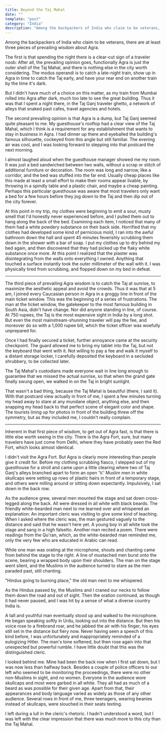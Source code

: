 ```yaml
---
title: Beyond the Taj Mahal
date: ""
template: "post"
category: "India"
description: "Among the backpackers of India who claim to be veterans, there are at least three pieces of prevailing wisdom about Agra. ..."
---
```


Among the backpackers of India who claim to be veterans, there are at least three pieces of prevailing wisdom about Agra.
 
The first is that spending the night there is a clear-cut sign of a traveler noob: After all, the prevailing opinion goes, functionally Agra is just the outer shell of the Taj Mahal, and there is nothing else in the city worth considering. The modus operandi is to catch a late-night train, show up in Agra in time to catch the Taj early, and have your rear end on another train by the time it's dark.
 
But I didn't have much of a choice on this matter, as my train from Mumbai rolled into Agra after dark, much too late to see the great building. Thus it was that I spent a night there, in the Taj Ganj traveler ghetto, a network of alleys that snaked past cafes, travel agencies and hotels.
 
The second prevailing opinion is that Agra is a dump, but Taj Ganj seemed quite pleasant to me. My guesthouse's rooftop had a clear view of the Taj Mahal, which I think is a requirement for any establishment that wants to stay in business in Agra. I had dinner up there and eyeballed the building's famous silhouette, cockeyed from this angle but still familiar. The evening air was cool, and I was looking forward to stepping into that postcard the next morning.
 
I almost laughed aloud when the guesthouse manager showed me my room. It was just a bed sandwiched between two walls, without a scrap or stitch of additional furniture or decoration. The room was long and narrow, like a corridor, and the bed was stuffed into the far end. Usually cheap places like this made at least a small effort to make their rooms appear livable, by throwing in a spindly table and a plastic chair, and maybe a cheap painting. Perhaps this particular guesthouse was aware that most travelers only want a bed for a few hours before they jog down to the Taj and then dip out of the city forever.
 
At this point in my trip, my clothes were beginning to emit a sour, musty smell that I'd honestly never experienced before, and I pulled them out to hang along the back of the bed. Examining each item, I noticed that many of them had a white powdery substance on their back side. Horrified that my clothes had developed some kind of pernicious mold, I ran into the awful bathroom down the hall and spent 45 minutes feverishly scrubbing them down in the shower with a bar of soap. I put my clothes up to dry behind my bed again, and then discovered that they had picked up the flaky white substance once more. At this point I realized that the plaster was disintegrating from the walls onto everything I owned. Anything that touched a surface instantly took the outer millimeter of the wall with it.  I was physically tired from scrubbing, and flopped down on my bed in defeat.
 
* * *
 
The third piece of prevailing Agra wisdom is to catch the Taj at sunrise, to maximize the aesthetic appeal and avoid the crowds. Thus it was that at 5 am, I joined every Caucasian person in Agra in a groggy line in front of the main ticket window. This was the beginning of a series of frustrations. The man at the ticket window, the gatekeeper to the most famous building in South Asia, didn't have change. Nor did anyone standing in line, of course. At 750 rupees, the Taj is the most expensive sight in India by a long shot. But even the most mainstream-shunning traveler will pay the fee, and moreover do so with a 1,000 rupee bill, which the ticket officer was woefully unprepared for.
 
Once I had finally secured a ticket, further annoyance came at the security checkpoint. The guard allowed me to  bring my tablet into the Taj, but not the keyboard that went with it. Not willing to pay a fee and walk it myself to a distant storage locker, I carefully deposited the keyboard in a secluded shrubbery, to be collected later.
 
The Taj Mahal's custodians made everyone wait in line long enough to guarantee that we missed the actual sunrise, so that when the grand gate finally swung open, we walked in on the Taj in bright sunlight.
 
That wasn't a bad thing, because the Taj Mahal is beautiful (there, I said it). With that postcard view actually in front of me, I spent a few minutes turning my head away to stare at any mundane object, anything else, and then snapping my head back to that perfect scene of elegant color and shape. The tourists lining up for photos in front of the building threw off the symmetry, but as they included me, I couldn't really complain.
 
* * *
 
Inherent in that first piece of wisdom, to get out of Agra fast, is that there is little else worth seeing in the city. There is the Agra Fort, sure, but many travelers have just come from Delhi, where they have probably seen the Red Fort, which looks almost identical.
 
I didn't visit the Agra Fort. But Agra is clearly more interesting than people give it credit for.  Before my clothing scrubbing fiasco, I stepped out of my guesthouse for a stroll and came upon a little clearing where two of Taj Ganj's alleys branched apart to form an open 'V.' Muslim men in white skullcaps were setting up rows of plastic hairs in front of a temporary stage, and others were milling around or sitting down expectantly. Impulsively, I sat down in the back row.
 
As the audience grew, several men mounted the stage and sat down cross-legged along the back. All were dressed in all white with black beards. The friendly white-bearded man next to me learned over and whispered an explanation: An important cleric was visiting to give some kind of teaching. When I asked where the cleric was, the man gestured vaguely to the distance and said that he wasn't here yet. A young boy in all white took the stage and sang in a high falsetto. Another man recited a poem. There were readings from the Qu'ran, which, as the white-bearded man reminded me, only the very few who are educated in Arabic can read.
 
While one man was orating at the microphone, shouts and chanting came from behind the stage to the right. A line of mustached men burst onto the scene, bearing a wrapped body upon their shoulders. The man on the stage went silent, and the Muslims in the audience turned to stare as the men paraded past, still chanting.
 
"Hindus going to burning place," the old man next to me whispered.
 
As the Hindus passed by, the Muslims and I craned our necks to follow them down the road and out of sight. Then the oration continued, as though it had never paused, and I was hit by a sense of what a diverse country India is.
 
A tall and youthful man eventually stood up and walked to the microphone. He began speaking softly in Urdu, looking out into the distance.  But then his voice rose to a firebrand roar, and he jabbed the air with his finger, his eyes still set in the distance but fiery now. Never having seen a speech of this kind before, I was unfortunately and inappropriately reminded of a eulogizing Hitler. The man's tone softened, but then rose again into that unexpected but powerful rumble. I have little doubt that this was the distinguished cleric.
 
I looked behind me. Mine had been the back row when I first sat down, but I was now less than halfway back.  Besides a couple of police officers to our left who seemed to be monitoring the proceedings, there were no other non-Muslims in sight, and no women. Everyone in the audience wore skullcaps and most were garbed in all white. They all had as much of a beard as was possible for their given age. Apart from that, their appearances and body language varied as widely as those of any other audience. Several rows in front of me, three teenagers, wearing beanies instead of skullcaps, were slouched in their seats texting.
 
I left during a lull in the cleric's rhetoric. I hadn't understood a word, but I was left with the clear impression that there was much more to this city than the Taj Mahal.
